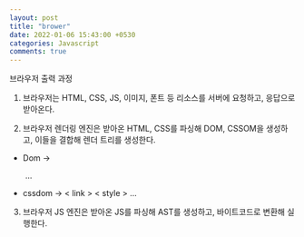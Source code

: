 ```yaml
---
layout: post
title: "brower"
date: 2022-01-06 15:43:00 +0530
categories: Javascript
comments: true
---
```


브라우저 출력 과정

1. 브라우저는 HTML, CSS, JS, 이미지, 폰트 등 리소스를 서버에 요청하고, 응답으로 받아온다.

2. 브라우저 렌더링 엔진은 받아온 HTML, CSS를 파싱해 DOM, CSSOM을 생성하고, 이들을 결합해 렌더 트리를 생성한다.

- Dom -> <body> <div> <img> ...

- cssdom -> < link > < style > ...

3. 브라우저 JS 엔진은 받아온 JS를 파싱해 AST를 생성하고, 바이트코드로 변환해 실행한다.
<script> 를 만나면 멈추고 자바스크립트 엔진으로 파싱


4. 렌더트리를 기반으로 HTML 요소의 레이아웃(위치, 크기)을 계산한다.

5. 화면에 HTML요소를 페인팅한다.
